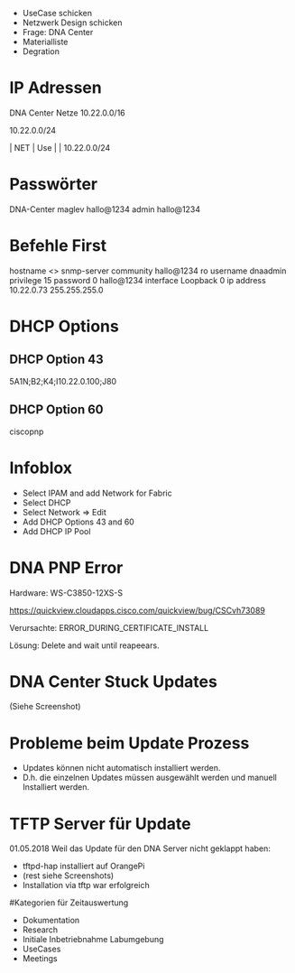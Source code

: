  - UseCase schicken
 - Netzwerk Design schicken
 - Frage: DNA Center
 - Materialliste
 - Degration 

# IP Adressen
DNA Center Netze
10.22.0.0/16

10.22.0.0/24 

| NET      | Use |
| 10.22.0.0/24 


# Passwörter

DNA-Center 
maglev hallo@1234
admin hallo@1234

# Befehle First 
hostname <>
snmp-server community hallo@1234 ro
username dnaadmin privilege 15 password 0 hallo@1234
interface Loopback 0 
ip address 10.22.0.73 255.255.255.0

# DHCP Options

## DHCP Option 43
5A1N;B2;K4;I10.22.0.100;J80

## DHCP Option 60
ciscopnp


# Infoblox

 - Select IPAM and add Network for Fabric
 - Select DHCP
 - Select Network => Edit
 - Add DHCP Options 43 and 60
 - Add DHCP IP Pool

# DNA PNP Error 
Hardware: WS-C3850-12XS-S

https://quickview.cloudapps.cisco.com/quickview/bug/CSCvh73089

Verursachte: ERROR_DURING_CERTIFICATE_INSTALL

Lösung: Delete and wait until reapeears.

# DNA Center Stuck Updates
(Siehe Screenshot)

# Probleme beim Update Prozess
- Updates können nicht automatisch installiert werden.
- D.h. die einzelnen Updates müssen ausgewählt werden und manuell Installiert werden. 

# TFTP Server für Update
01.05.2018
Weil das Update für den DNA Server nicht geklappt haben:
- tftpd-hap installiert auf OrangePi
- (rest siehe Screenshots)
- Installation via tftp war erfolgreich


#Kategorien für Zeitauswertung
- Dokumentation
- Research
- Initiale Inbetriebnahme Labumgebung
- UseCases
- Meetings